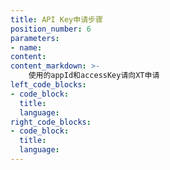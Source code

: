 ```yaml
---
title: API Key申请步骤
position_number: 6
parameters:
- name:
content:
content_markdown: >-
    使用的appId和accessKey请向XT申请
left_code_blocks:
- code_block:
  title:
  language:
right_code_blocks:
- code_block:
  title:
  language:
---
```

